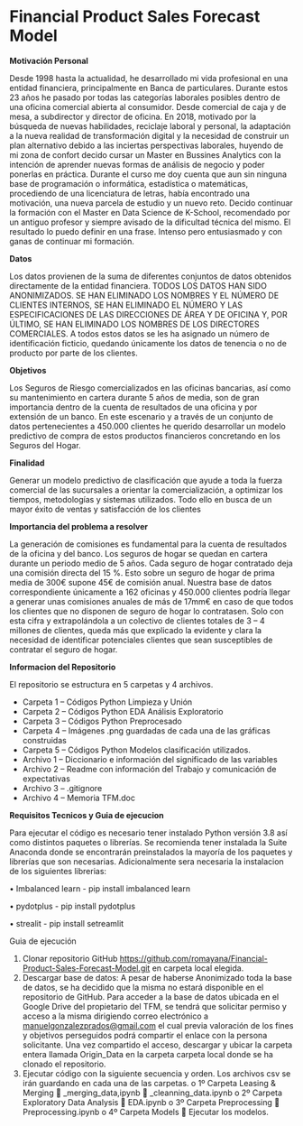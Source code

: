 # **Financial Product Sales Forecast Model**

**Motivación Personal**

Desde 1998 hasta la actualidad, he desarrollado mi vida profesional en una entidad financiera, principalmente en Banca de particulares. Durante estos 23 años he pasado por todas las categorías laborales posibles dentro de una oficina comercial abierta al consumidor.  Desde comercial de caja y de mesa,  a subdirector y director de oficina. En 2018, motivado por la búsqueda de nuevas habilidades, reciclaje laboral y personal, la adaptación a la nueva realidad de transformación digital y la necesidad de construir un plan alternativo debido a las inciertas perspectivas laborales,  huyendo de mi zona de confort decido cursar un Master en Bussines Analytics con la intención de aprender nuevas formas de análisis de negocio y poder ponerlas en práctica.   Durante el curso me doy cuenta que aun sin ninguna base de programación o informática, estadística o matemáticas, procediendo de una licenciatura de letras, había encontrado una motivación, una nueva parcela de estudio y un nuevo reto.  Decido continuar la formación con el Master en Data Science de K-School, recomendado por un antiguo profesor y siempre avisado de la dificultad técnica del mismo.  El resultado lo puedo definir en una frase.  Intenso pero entusiasmado y con ganas de continuar mi formación.


**Datos**

Los datos provienen de la suma de diferentes conjuntos de datos obtenidos directamente de la entidad financiera. TODOS LOS DATOS HAN SIDO ANONIMIZADOS. SE HAN ELIMINADO LOS NOMBRES Y EL NÚMERO DE CLIENTES INTERNOS, SE HAN ELIMINADO EL NÚMERO Y LAS ESPECIFICACIONES DE LAS DIRECCIONES DE ÁREA Y DE OFICINA Y, POR ÚLTIMO, SE HAN ELIMINADO LOS NOMBRES DE LOS DIRECTORES COMERCIALES. A todos estos datos se les ha asignado un número de identificación ficticio, quedando únicamente los datos de tenencia o no de producto por parte de los clientes.


**Objetivos**

Los Seguros de Riesgo comercializados en las oficinas bancarias, así como su mantenimiento en cartera durante 5 años de media, son de gran importancia dentro de la cuenta de resultados de una oficina y por extensión de un banco. En este escenario y a través de un conjunto de datos pertenecientes a 450.000 clientes he querido desarrollar un modelo predictivo de compra de estos productos financieros concretando en los Seguros del Hogar.

**Finalidad**

Generar un modelo predictivo de clasificación que ayude a toda la fuerza comercial de las sucursales a orientar la comercialización, a optimizar los tiempos, metodologías y sistemas utilizados. Todo ello en busca de un mayor éxito de ventas y satisfacción de los clientes

**Importancia del problema a resolver**

La generación de comisiones es fundamental para la cuenta de resultados de la oficina y del banco.  Los seguros de hogar se quedan en cartera durante un periodo medio de 5 años. Cada seguro de hogar contratado deja una comisión directa del 15 %.  Esto sobre un seguro de hogar de prima media de 300€ supone 45€ de comisión anual.   Nuestra base de datos correspondiente únicamente a 162 oficinas y 450.000 clientes podría llegar a generar unas comisiones anuales de más de 17mm€ en caso de que todos los clientes que no disponen de seguro de hogar lo contratasen.  Solo con esta cifra y extrapolándola a un colectivo de clientes totales de 3 – 4 millones de clientes,  queda más que explicado la evidente y clara la necesidad de identificar potenciales clientes que sean susceptibles de contratar el seguro de hogar.  

**Informacion del Repositorio**

El repositorio se estructura en   5 carpetas y 4 archivos.
- Carpeta 1 – Códigos Python Limpieza y Unión 
- Carpeta 2 – Códigos Python EDA Análisis Exploratorio
- Carpeta 3 – Códigos Python Preprocesado
- Carpeta 4 – Imágenes .png guardadas de cada una de las gráficas construidas
- Carpeta 5 – Códigos Python Modelos clasificación utilizados.
- Archivo 1 – Diccionario e información del significado de las variables
- Archivo 2 – Readme con información del Trabajo y comunicación de expectativas
- Archivo 3 – .gitignore
- Archivo 4 – Memoria TFM.doc

**Requisitos Tecnicos y Guia de ejecucion**

Para ejecutar el código es necesario tener instalado Python versión 3.8 así como distintos paquetes o librerías.  Se recomienda tener instalada la Suite Anaconda donde se encontrarán preinstalados la mayoría de los paquetes y librerías que son necesarias. Adicionalmente sera necesaria la instalacion de los siguientes librerias:

•	Imbalanced learn - pip install imbalanced learn

•	pydotplus - pip install pydotplus

•	strealit - pip install setreamlit

Guia de ejecución
1.	Clonar repositorio GitHub https://github.com/romayana/Financial-Product-Sales-Forecast-Model.git en carpeta local elegida.
2.	Descargar base de datos:
A pesar de haberse Anonimizado toda la base de datos, se ha decidido que la misma no estará disponible en el repositorio de GitHub.  Para acceder a la base de datos ubicada en el Google Drive del propietario del TFM,   se tendrá que solicitar permiso y acceso a la misma  dirigiendo correo electrónico a manuelgonzalezprados@gmail.com el cual previa valoración de los fines y objetivos perseguidos podrá compartir el enlace con la persona solicitante.
Una vez compartido el acceso,  descargar y ubicar la carpeta entera llamada Origin_Data en la carpeta carpeta local donde se ha clonado el repositorio.
3.	Ejecutar código con la siguiente secuencia y orden. Los archivos csv se irán guardando en cada una de las carpetas.
o	1º Carpeta Leasing & Merging
	_merging_data,ipynb 
	_cleanning_data.ipynb
o	2º Carpeta Exploratory Data Analysis
	EDA.ipynb
o	3º Carpeta Preprocessing
	Preprocessing.ipynb
o	4º Carpeta Models
	Ejecutar los modelos.

